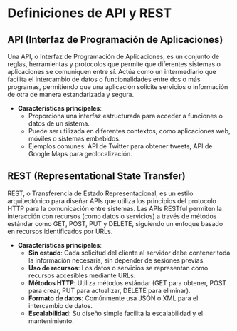 # Definiciones de API y REST

## API (Interfaz de Programación de Aplicaciones)
Una API, o Interfaz de Programación de Aplicaciones, es un conjunto de reglas, herramientas y protocolos que permite que diferentes sistemas o aplicaciones se comuniquen entre sí. Actúa como un intermediario que facilita el intercambio de datos o funcionalidades entre dos o más programas, permitiendo que una aplicación solicite servicios o información de otra de manera estandarizada y segura.

- **Características principales**:
  - Proporciona una interfaz estructurada para acceder a funciones o datos de un sistema.
  - Puede ser utilizada en diferentes contextos, como aplicaciones web, móviles o sistemas embebidos.
  - Ejemplos comunes: API de Twitter para obtener tweets, API de Google Maps para geolocalización.

## REST (Representational State Transfer)
REST, o Transferencia de Estado Representacional, es un estilo arquitectónico para diseñar APIs que utiliza los principios del protocolo HTTP para la comunicación entre sistemas. Las APIs RESTful permiten la interacción con recursos (como datos o servicios) a través de métodos estándar como GET, POST, PUT y DELETE, siguiendo un enfoque basado en recursos identificados por URLs.

- **Características principales**:
  - **Sin estado**: Cada solicitud del cliente al servidor debe contener toda la información necesaria, sin depender de sesiones previas.
  - **Uso de recursos**: Los datos o servicios se representan como recursos accesibles mediante URLs.
  - **Métodos HTTP**: Utiliza métodos estándar (GET para obtener, POST para crear, PUT para actualizar, DELETE para eliminar).
  - **Formato de datos**: Comúnmente usa JSON o XML para el intercambio de datos.
  - **Escalabilidad**: Su diseño simple facilita la escalabilidad y el mantenimiento.